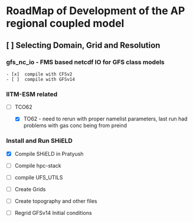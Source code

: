 # RoadMap of Development of the AP regional coupled model

  ## [ ] Selecting Domain, Grid and Resolution
  
  ### gfs_nc_io - FMS based netcdf IO for GFS class models
    - [x]  compile with CFSv2
    - [ ]  compile with GFSv14
  
  ### IITM-ESM related
  - [ ] TCO62
    - [x] TO62 - need to rerun with proper namelist parameters, last run had problems with gas conc being from preind
  
 
  ### Install and Run SHiELD
  - [x] Compile SHiELD in Pratyush
  - [ ] Compile hpc-stack
  - [ ] compile UFS_UTILS
  - [ ] Create Grids
  - [ ] Create topography and other files
  - [ ] Regrid GFSv14 Initial conditions
  
 
